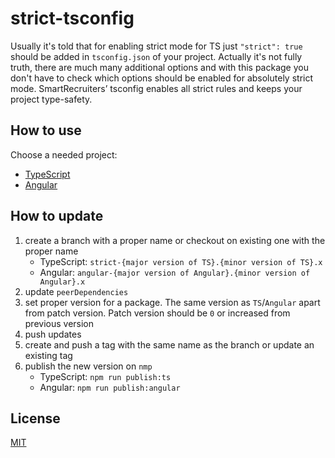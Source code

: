 # strict-tsconfig
Usually it's told that for enabling strict mode for TS just `"strict": true` should be added in `tsconfig.json` of your project. Actually it's not fully truth, there are much many additional options and with this package you don't have to check which options should be enabled for absolutely strict mode. SmartRecruiters’ tsconfig enables all strict rules and keeps your project type-safety.

## How to use

Choose a needed project:

- [TypeScript](packages/strict/README.md)
- [Angular](packages/angular-strict/README.md)

## How to update

1. create a branch with a proper name or checkout on existing one with the proper name
   - TypeScript: `strict-{major version of TS}.{minor version of TS}.x`
   - Angular: `angular-{major version of Angular}.{minor version of Angular}.x`
2. update `peerDependencies`
3. set proper version for a package. The same version as `TS`/`Angular` apart from patch version. Patch version should be `0` or increased from previous version 
4. push updates
5. create and push a tag with the same name as the branch or update an existing tag 
6. publish the new version on `nmp`
   - TypeScript: `npm run publish:ts`
   - Angular: `npm run publish:angular`

## License

[MIT](LICENSE)
